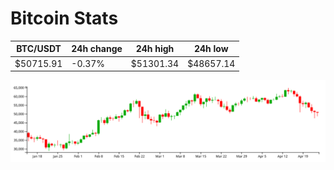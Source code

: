 # Bitcoin Stats

BTC/USDT|24h change|24h high|24h low|
|---|---|---|---|
|$50715.91|-0.37%|$51301.34|$48657.14|

<img src="./chart.svg">
